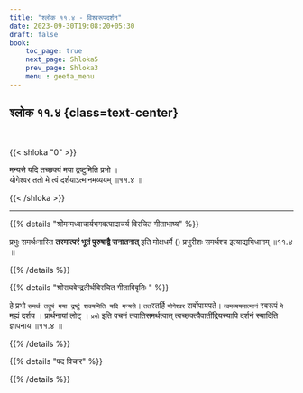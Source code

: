 ```yaml
---
title: "श्लोक ११.४ - विश्वरूपदर्शन"
date: 2023-09-30T19:08:20+05:30
draft: false
book:
    toc_page: true
    next_page: Shloka5
    prev_page: Shloka3
    menu : geeta_menu
---
```




## श्लोक ११.४ {class=text-center}

<br/>

{{< shloka  "0"  >}}

मन्यसे यदि तच्छक्यं मया द्रष्टुमिति प्रभो ।  
योगेश्वर ततो मे त्वं दर्शयाऽत्मानमव्ययम् ॥११.४ ॥

{{< /shloka >}}

---


{{% details "श्रीमन्मध्वाचार्यभगवत्पादाचर्य विरचित  गीताभाष्य" %}}

प्रभुः समर्थःनास्ति 
**तस्मात्परं भूतं पुरुषाद्वै सनातनात्** 
इति मोक्षधर्मे () प्रभुरीशः समर्थश्च इत्याद्यभिधानम् 
॥११.४ ॥

{{% /details %}}



{{% details "श्रीराघवेन्द्रतीर्थविरचित गीताविवृतिः " %}}

हे प्रभो 
`समर्थ तद्रूपं मया द्रष्टुं शक्यमिति यदि मन्यसे`। 
`तत`स्तर्हि `योगेश्वर` सर्वोपायपते। 
`त्वमव्ययमात्मानं`  स्वरूपं `मे` मह्यं दर्शय । 
प्रार्थनायां लोट् । `प्रभो` इति वचनं तवातिसमर्थत्वात्‌ 
त्वच्छक्त्यैवातींद्रियस्यापि दर्शनं स्यादिति 
ज्ञापनाय ॥११.४ ॥

{{% /details %}}



{{% details "पद विचार" %}}


{{% /details %}}
